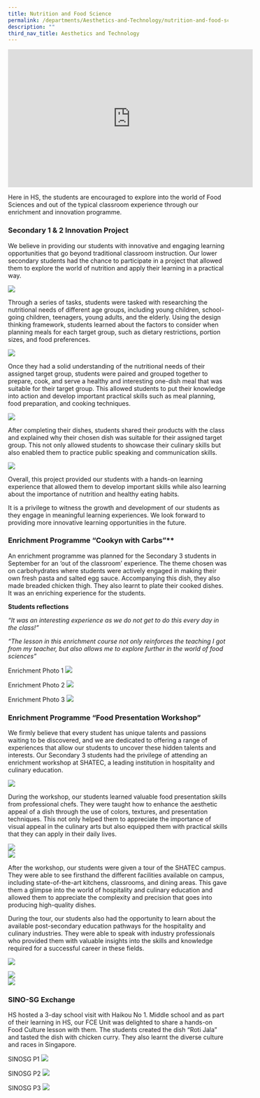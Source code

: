 ```yaml
---
title: Nutrition and Food Science
permalink: /departments/Aesthetics-and-Technology/nutrition-and-food-science/
description: ""
third_nav_title: Aesthetics and Technology
---
```

<center><iframe allowfullscreen="" allow="accelerometer; autoplay; clipboard-write; encrypted-media; gyroscope; picture-in-picture; web-share" frameborder="0" title="YouTube video player" src="https://www.youtube.com/embed/Nl_O2Z4TXek" height="315" width="560"></iframe></center>

Here in HS, the students are encouraged to explore into the world of Food Sciences and out of the typical classroom experience through our enrichment and innovation programme.

### Secondary 1 &amp; 2 Innovation Project  

We believe in providing our students with innovative and engaging learning opportunities that go beyond traditional classroom instruction. Our lower secondary students had the chance to participate in a project that allowed them to explore the world of nutrition and apply their learning in a practical way.

  ![](/images/AnT/NFS/nfsci1.jpg)

Through a series of tasks, students were tasked with researching the nutritional needs of different age groups, including young children, school-going children, teenagers, young adults, and the elderly. Using the design thinking framework, students learned about the factors to consider when planning meals for each target group, such as dietary restrictions, portion sizes, and food preferences.

![](/images/AnT/NFS/nfsci2.jpg)

Once they had a solid understanding of the nutritional needs of their assigned target group, students were paired and grouped together to prepare, cook, and serve a healthy and interesting one-dish meal that was suitable for their target group. This allowed students to put their knowledge into action and develop important practical skills such as meal planning, food preparation, and cooking techniques.

![](/images/AnT/NFS/nfsci3.jpg)

After completing their dishes, students shared their products with the class and explained why their chosen dish was suitable for their assigned target group. This not only allowed students to showcase their culinary skills but also enabled them to practice public speaking and communication skills.

![](/images/AnT/NFS/nfsci4.jpg)

Overall, this project provided our students with a hands-on learning experience that allowed them to develop important skills while also learning about the importance of nutrition and healthy eating habits. 

It is a privilege to witness the growth and development of our students as they engage in meaningful learning experiences.  We look forward to providing more innovative learning opportunities in the future.

### Enrichment Programme “Cookyn with Carbs”**  
  
An enrichment programme was planned for the Secondary 3 students in September for an ‘out of the classroom’ experience. The theme chosen was on carbohydrates where students were actively engaged in making their own fresh pasta and salted egg sauce. Accompanying this dish, they also made breaded chicken thigh. They also learnt to plate their cooked dishes. It was an enriching experience for the students.

**Students reflections**  

_“It was an interesting experience as we do not get to do this every day in the class!”_

_“The lesson in this enrichment course not only reinforces the teaching I got from my teacher, but also allows me to explore further in the world of food sciences”_


Enrichment Photo 1
<img src="/images/Sec3EnrichmentP1.jpeg">

Enrichment Photo 2
<img src="/images/Sec3EnrichmentP2.jpeg">

Enrichment Photo 3
<img src="/images/Sec3EnrichmentP3.jpeg">


### Enrichment Programme “Food Presentation Workshop”  
We firmly believe that every student has unique talents and passions waiting to be discovered, and we are dedicated to offering a range of experiences that allow our students to uncover these hidden talents and interests. Our Secondary 3 students had the privilege of attending an enrichment workshop at SHATEC, a leading institution in hospitality and culinary education.

![](/images/AnT/NFS/enrichment%20programme%20“food%20presentation%20workshop%20-%201a.jpg)

During the workshop, our students learned valuable food presentation skills from professional chefs. They were taught how to enhance the aesthetic appeal of a dish through the use of colors, textures, and presentation techniques. This not only helped them to appreciate the importance of visual appeal in the culinary arts but also equipped them with practical skills that they can apply in their daily lives.  

![](/images/AnT/NFS/enrichment%20programme%20“food%20presentation%20workshop%20-%202a.jpg)  
![](/images/AnT/NFS/enrichment%20programme%20“food%20presentation%20workshop%20-%203a.jpg)

After the workshop, our students were given a tour of the SHATEC campus. They were able to see firsthand the different facilities available on campus, including state-of-the-art kitchens, classrooms, and dining areas. This gave them a glimpse into the world of hospitality and culinary education and allowed them to appreciate the complexity and precision that goes into producing high-quality dishes.

During the tour, our students also had the opportunity to learn about the available post-secondary education pathways for the hospitality and culinary industries. They were able to speak with industry professionals who provided them with valuable insights into the skills and knowledge required for a successful career in these fields.

![](/images/AnT/NFS/enrichment%20programme%20“food%20presentation%20workshop%20-%204a.jpg)


![](/images/AnT/NFS/enrichment%20programme%20“food%20presentation%20workshop%20-%205a.jpg)  
![](/images/AnT/NFS/enrichment%20programme%20“food%20presentation%20workshop%20-%206a.jpg)


### SINO-SG Exchange

HS hosted a 3-day school visit with Haikou No 1. Middle school and as part of their learning in HS, our FCE Unit was delighted to share a hands-on Food Culture lesson with them. The students created the dish “Roti Jala” and tasted the dish with chicken curry. They also learnt the diverse culture and races in Singapore.

SINOSG P1
<img src="/images/SINO-SGP1.jpeg">

SINOSG P2
<img src="/images/SINO-SGP2.jpeg">

SINOSG P3
<img src="/images/SINO-SGP3.jpeg">